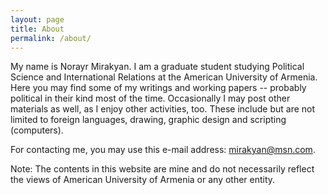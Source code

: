 ```yaml
---
layout: page
title: About
permalink: /about/
---
```


<div itemscope itemtype="http://schema.org/Person">
<p>My name is <span itemprop="name">Norayr Mirakyan</span>. I am a graduate student studying Political Science and International Relations at the <span itemprop="affiliation">American University of Armenia</span>. Here you may find some of my writings and working papers -- probably political in their kind most of the time. Occasionally I may post other materials as well, as I enjoy other activities, too. These include but are not limited to foreign languages, drawing, graphic design and scripting (computers).</p>

<p>For contacting me, you may use this e-mail address: <a href="mailto:mirakyan@msn.com" itemprop="email">mirakyan@msn.com</a>.</p>

<p>Note: The contents in this website are mine and do not necessarily reflect the views of American University of Armenia or any other entity.</p>
</div>
